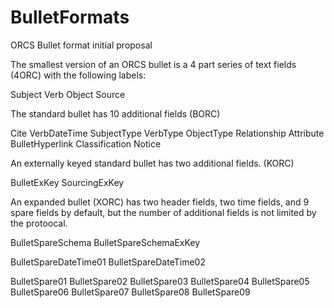 # BulletFormats

ORCS Bullet format initial proposal

The smallest version of an ORCS bullet is a 4 part series of text fields (4ORC) with the following labels:

Subject	Verb	Object	Source

The standard bullet has 10 additional fields (BORC)

Cite	VerbDateTime	SubjectType	VerbType	ObjectType	Relationship	Attribute	BulletHyperlink	Classification	Notice

An externally keyed standard bullet has two additional fields. (KORC)

BulletExKey	SourcingExKey
	

An expanded bullet (XORC) has two header fields, two time fields, and 9 spare fields by default, but the number of additional fields is not limited by the protoocal. 


BulletSpareSchema	BulletSpareSchemaExKey

BulletSpareDateTime01	BulletSpareDateTime02


BulletSpare01	BulletSpare02	BulletSpare03	BulletSpare04	BulletSpare05	BulletSpare06	BulletSpare07	BulletSpare08	BulletSpare09
